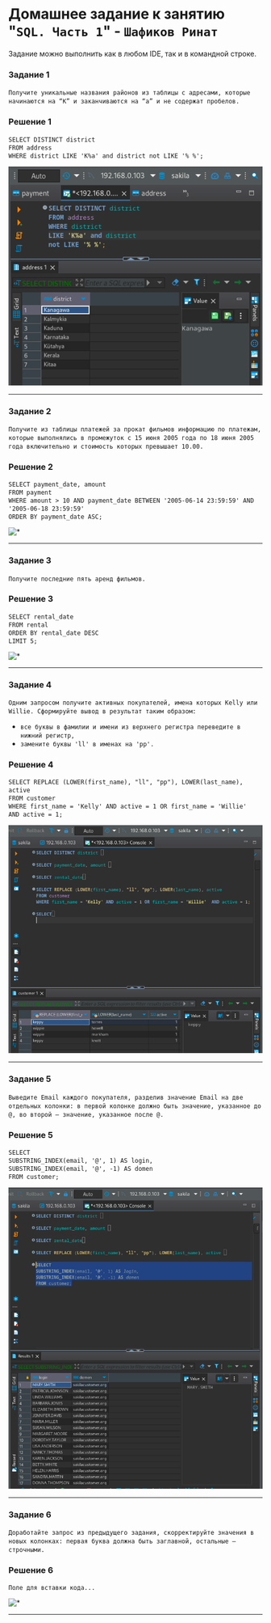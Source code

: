 # Домашнее задание к занятию "`SQL. Часть 1`" - `Шафиков Ринат`

Задание можно выполнить как в любом IDE, так и в командной строке.

### Задание 1

`Получите уникальные названия районов из таблицы с адресами, которые начинаются на “K” и заканчиваются на “a” и не содержат пробелов.`

### Решение 1

```
SELECT DISTINCT district
FROM address
WHERE district LIKE 'K%a' and district not LIKE '% %';
```

![district_K_a](img/district_K_a.png)

---

### Задание 2

`Получите из таблицы платежей за прокат фильмов информацию по платежам, которые выполнялись в промежуток с 15 июня 2005 года по 18 июня 2005 года включительно и стоимость которых превышает 10.00.`

### Решение 2

```
SELECT payment_date, amount 
FROM payment 
WHERE amount > 10 AND payment_date BETWEEN '2005-06-14 23:59:59' AND '2005-06-18 23:59:59'
ORDER BY payment_date ASC;
```

![*](img/*.png)

---

### Задание 3

`Получите последние пять аренд фильмов.`

### Решение 3

```
SELECT rental_date
FROM rental
ORDER BY rental_date DESC
LIMIT 5;
```

![*](SELECT_rental_date_LIMIT_5/SELECT_rental_date_LIMIT_5.png)

---

### Задание 4

`Одним запросом получите активных покупателей, имена которых Kelly или Willie. Сформируйте вывод в результат таким образом:`

- `все буквы в фамилии и имени из верхнего регистра переведите в нижний регистр,`
- `замените буквы 'll' в именах на 'pp'.`

### Решение 4

```
SELECT REPLACE (LOWER(first_name), "ll", "pp"), LOWER(last_name), active 
FROM customer
WHERE first_name = 'Kelly' AND active = 1 OR first_name = 'Willie'  AND active = 1;
```

![SELECT_REPLACE_LOWERname_ll_pp](img/SELECT_REPLACE_LOWERname_ll_pp.png)

---

### Задание 5

`Выведите Email каждого покупателя, разделив значение Email на две отдельных колонки: в первой колонке должно быть значение, указанное до @, во второй — значение, указанное после @.`

### Решение 5

```
SELECT
SUBSTRING_INDEX(email, '@', 1) AS login,
SUBSTRING_INDEX(email, '@', -1) AS domen
FROM customer;
```

![SELECT_SUBSTRING_INDEX_AS](img/SELECT_SUBSTRING_INDEX_AS.png)

---

### Задание 6

`Доработайте запрос из предыдущего задания, скорректируйте значения в новых колонках: первая буква должна быть заглавной, остальные — строчными.`

### Решение 6

```
Поле для вставки кода...
```

![*](img/*.png)

---
